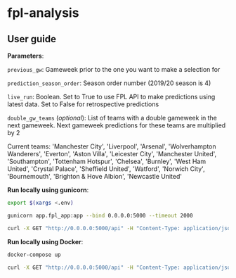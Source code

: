 # fpl-analysis

## User guide

__Parameters__:

`previous_gw`: Gameweek prior to the one you want to make a selection for

`prediction_season_order`: Season order number (2019/20 season is 4)

`live_run`: Boolean. Set to True to use FPL API to make predictions using latest data. Set to False for retrospective predictions

`double_gw_teams` (_optional_): List of teams with a double gameweek in the next gameweek. Next gameweek predictions for these teams are multiplied by 2

Current teams:
'Manchester City', 'Liverpool', 'Arsenal', 'Wolverhampton Wanderers', 'Everton', 'Aston Villa', 'Leicester City', 
'Manchester United', 'Southampton', 'Tottenham Hotspur', 'Chelsea', 'Burnley', 'West Ham United', 'Crystal Palace', 
'Sheffield United', 'Watford', 'Norwich City', 'Bournemouth', 'Brighton & Hove Albion', 'Newcastle United'

__Run locally using gunicorn__:
```bash
export $(xargs <.env)

gunicorn app.fpl_app:app --bind 0.0.0.0:5000 --timeout 2000

curl -X GET "http://0.0.0.0:5000/api" -H "Content-Type: application/json" --data '{"previous_gw":"29","prediction_season_order":"4","live_run":"True"}'
```

__Run locally using Docker__:
```bash
docker-compose up

curl -X GET "http://0.0.0.0:5000/api" -H "Content-Type: application/json" --data '{"previous_gw":"29","prediction_season_order":"4","live_run":"True"}'
```
